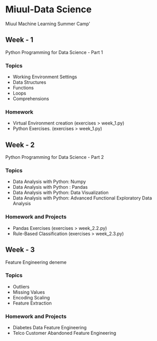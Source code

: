 # Miuul-Data Science  
Miuul Machine Learning Summer Camp'
## Week - 1 
Python Programming for Data Science - Part 1
### Topics
- Working Environment Settings
- Data Structures
- Functions
- Loops
- Comprehensions
### Homework
- Virtual Environment creation (exercises > week_1.py)
- Python Exercises. (exercises > week_1.py)

## Week - 2 
Python Programming for Data Science - Part 2
### Topics
- Data Analysis with Python: Numpy
- Data Analysis with Python : Pandas
- Data Analysis with Python: Data Visualization
- Data Analysis with Python: Advanced Functional Exploratory Data Analysis
### Homework and Projects
- Pandas Exercises (exercises > week_2.2.py)
- Rule-Based Classification (exercises > week_2.3.py)

## Week - 3
Feature Engineering deneme
### Topics
- Outliers
- Missing Values
- Encoding Scaling
- Feature Extraction
### Homework and Projects
- Diabetes Data Feature Engineering
- Telco Customer Abandoned Feature Engineering